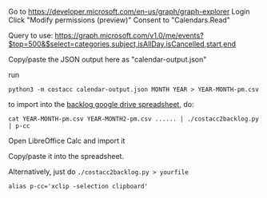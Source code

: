 Go to https://developer.microsoft.com/en-us/graph/graph-explorer
Login
Click "Modify permissions (preview)"
Consent to "Calendars.Read"

Query to use:
https://graph.microsoft.com/v1.0/me/events?$top=500&$select=categories,subject,isAllDay,isCancelled,start,end

Copy/paste the JSON output here as "calendar-output.json"

run 

```
python3 -m costacc calendar-output.json MONTH YEAR > YEAR-MONTH-pm.csv
```

to import into the [backlog google drive spreadsheet](https://docs.google.com/spreadsheets/d/1C4ZPeuZUIj5Uj48nHYlw3Q7ZsTESiYPBdkOCfKcKE7k), do:

```
cat YEAR-MONTH-pm.csv YEAR-MONTH2-pm.csv ...... | ./costacc2backlog.py | p-cc
```

Open LibreOffice Calc and import it

Copy/paste it into the spreadsheet.


Alternatively, just do `./costacc2backlog.py > yourfile`
```
alias p-cc='xclip -selection clipboard'
```
